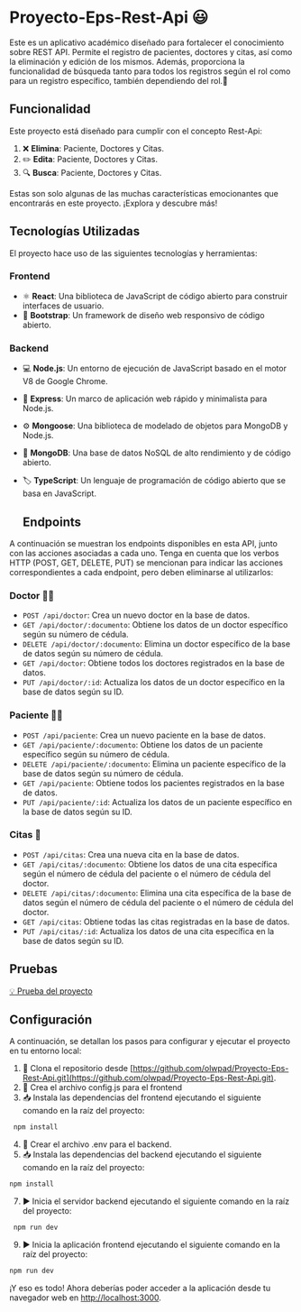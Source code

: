 # Proyecto-Eps-Rest-Api :smiley: 


Este es un aplicativo académico diseñado para fortalecer el conocimiento sobre REST API. Permite el registro de pacientes, doctores y citas, así como la eliminación y edición de los mismos. Además, proporciona la funcionalidad de búsqueda tanto para todos los registros según el rol como para un registro específico, también dependiendo del rol.:rocket:

## Funcionalidad

Este proyecto está diseñado para cumplir con el concepto Rest-Api:

1. :x: **Elimina**: Paciente, Doctores y Citas.
2. :pencil2: **Edita**: Paciente, Doctores y Citas.
3. :mag: **Busca**: Paciente, Doctores y Citas.

Estas son solo algunas de las muchas características emocionantes que encontrarás en este proyecto. ¡Explora y descubre más!

## Tecnologías Utilizadas

El proyecto hace uso de las siguientes tecnologías y herramientas:

### Frontend

- :atom_symbol: **React**: Una biblioteca de JavaScript de código abierto para construir interfaces de usuario.
- :art: **Bootstrap**: Un framework de diseño web responsivo de código abierto.

### Backend

- :computer: **Node.js**: Un entorno de ejecución de JavaScript basado en el motor V8 de Google Chrome.
- :rocket: **Express**: Un marco de aplicación web rápido y minimalista para Node.js.
- :gear: **Mongoose**: Una biblioteca de modelado de objetos para MongoDB y Node.js.
- :floppy_disk: **MongoDB**: Una base de datos NoSQL de alto rendimiento y de código abierto.
- :label: **TypeScript**: Un lenguaje de programación de código abierto que se basa en JavaScript.

  ## Endpoints

A continuación se muestran los endpoints disponibles en esta API, junto con las acciones asociadas a cada uno. Tenga en cuenta que los verbos HTTP (POST, GET, DELETE, PUT) se mencionan para indicar las acciones correspondientes a cada endpoint, pero deben eliminarse al utilizarlos:

### Doctor :man_health_worker:

- `POST /api/doctor`: Crea un nuevo doctor en la base de datos.
- `GET /api/doctor/:documento`: Obtiene los datos de un doctor específico según su número de cédula.
- `DELETE /api/doctor/:documento`: Elimina un doctor específico de la base de datos según su número de cédula.
- `GET /api/doctor`: Obtiene todos los doctores registrados en la base de datos.
- `PUT /api/doctor/:id`: Actualiza los datos de un doctor específico en la base de datos según su ID.

### Paciente :woman_health_worker:

- `POST /api/paciente`: Crea un nuevo paciente en la base de datos.
- `GET /api/paciente/:documento`: Obtiene los datos de un paciente específico según su número de cédula.
- `DELETE /api/paciente/:documento`: Elimina un paciente específico de la base de datos según su número de cédula.
- `GET /api/paciente`: Obtiene todos los pacientes registrados en la base de datos.
- `PUT /api/paciente/:id`: Actualiza los datos de un paciente específico en la base de datos según su ID.

### Citas :calendar:

- `POST /api/citas`: Crea una nueva cita en la base de datos.
- `GET /api/citas/:documento`: Obtiene los datos de una cita específica según el número de cédula del paciente o el número de cédula del doctor.
- `DELETE /api/citas/:documento`: Elimina una cita específica de la base de datos según el número de cédula del paciente o el número de cédula del doctor.
- `GET /api/citas`: Obtiene todas las citas registradas en la base de datos.
- `PUT /api/citas/:id`: Actualiza los datos de una cita específica en la base de datos según su ID.

 ## Pruebas 
[:bulb: Prueba del proyecto](https://youtu.be/5rBtHukqdtY)


## Configuración

A continuación, se detallan los pasos para configurar y ejecutar el proyecto en tu entorno local:

1. :open_file_folder: Clona el repositorio desde [https://github.com/olwpad/Proyecto-Eps-Rest-Api.git](https://github.com/olwpad/Proyecto-Eps-Rest-Api.git).
2. :wrench: Crea el archivo config.js para el frontend
3. :inbox_tray: Instala las dependencias del frontend ejecutando el siguiente comando en la raíz del proyecto:
   
```bash
 npm install
```
4. :wrench: Crear el  archivo .env para el backend.
5. :inbox_tray: Instala las dependencias del backend ejecutando el siguiente comando en la raíz del proyecto:
   
 ```bash
 npm install
```
   
7. :arrow_forward: Inicia el servidor backend ejecutando el siguiente comando en la raíz del proyecto:
   
```bash
 npm run dev
```
   
9. :arrow_forward: Inicia la aplicación frontend ejecutando el siguiente comando en la raíz del proyecto:

  ```bash
 npm run dev
```

¡Y eso es todo! Ahora deberías poder acceder a la aplicación desde tu navegador web en [http://localhost:3000](http://localhost:3000).


